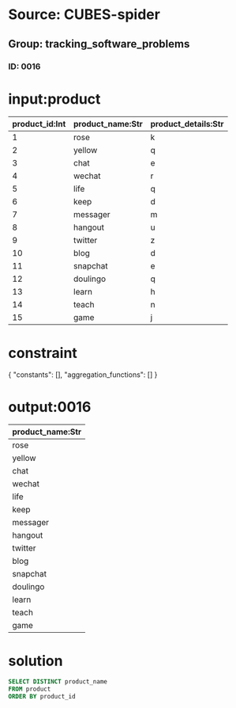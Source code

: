 # Source: CUBES-spider
## Group: tracking_software_problems
### ID: 0016

# input:product

| product_id:Int | product_name:Str | product_details:Str |
|---|---|---|
| 1 | rose | k |
| 2 | yellow | q |
| 3 | chat | e |
| 4 | wechat | r |
| 5 | life | q |
| 6 | keep | d |
| 7 | messager | m |
| 8 | hangout | u |
| 9 | twitter | z |
| 10 | blog | d |
| 11 | snapchat | e |
| 12 | doulingo | q |
| 13 | learn | h |
| 14 | teach | n |
| 15 | game | j |

# constraint

{
  "constants": [],
  "aggregation_functions": []
}

# output:0016

| product_name:Str |
|---|
| rose |
| yellow |
| chat |
| wechat |
| life |
| keep |
| messager |
| hangout |
| twitter |
| blog |
| snapchat |
| doulingo |
| learn |
| teach |
| game |

# solution

```sql
SELECT DISTINCT product_name
FROM product
ORDER BY product_id
```
